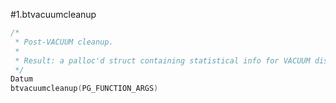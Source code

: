 #1.btvacuumcleanup

```cpp
/*
 * Post-VACUUM cleanup.
 *
 * Result: a palloc'd struct containing statistical info for VACUUM displays.
 */
Datum
btvacuumcleanup(PG_FUNCTION_ARGS)

```